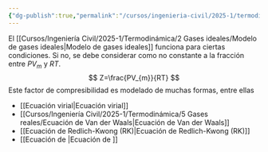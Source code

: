 ```yaml
---
{"dg-publish":true,"permalink":"/cursos/ingenieria-civil/2025-1/termodinamica/5-gases-reales/factor-de-compresibilidad-z-desktop-qupeq-38/","tags":["ExIIQ1003"]}
---
```


El [[Cursos/Ingeniería Civil/2025-1/Termodinámica/2 Gases ideales/Modelo de gases ideales\|Modelo de gases ideales]] funciona para ciertas condiciones. Si no, se debe considerar como no constante a la fracción entre $PV_{m}$ y $RT$.
$$
Z=\frac{PV_{m}}{RT}
$$
Este factor de compresibilidad es modelado de muchas formas, entre ellas
- [[Ecuación virial\|Ecuación virial]]
- [[Cursos/Ingeniería Civil/2025-1/Termodinámica/5 Gases reales/Ecuación de Van der Waals\|Ecuación de Van der Waals]]
- [[Ecuación de Redlich-Kwong (RK)\|Ecuación de Redlich-Kwong (RK)]]
- [[Ecuación de \|Ecuación de ]]